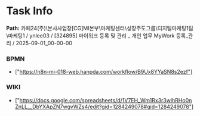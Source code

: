 # Task Info

**Path:** 카페24(주)\본사사업장\[CG]MI본부\마케팅센터\성장주도그룹\디지털마케팅1팀\마케팅1 / ynlee03 / [324895] 마이워크 등록 및 관리 _ 개인 업무 MyWork 등록_관리 / 2025-09-01_00-00-00

### BPMN
- ["https://n8n-mi-018-web.hanpda.com/workflow/B9Ux8YYaSN8s2ezf"]

### WIKI
- ["https://docs.google.com/spreadsheets/d/1V7EH_Wm1Rx3r3wihRHo0nZnLL__DbYXApZN7wgvWZs4/edit?gid=1284249078#gid=1284249078"]

